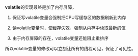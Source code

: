 **volatile**的实现最终是加了内存屏障，

1. 保证写volatile变量会强制把CPU写缓存区的数据刷新到内存

2. 读volatile变量时，使缓存失效，强制从内存中读取最新的值

3. 由于内存屏障的存在，volatile变量还能阻止重排序

所以volatile变量的修改可以立刻让所有的线程可见，保证了可见性。

